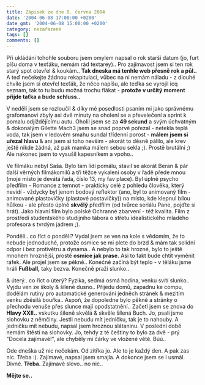 ```yaml
---
title: Zápisek ze dne 8. června 2004
date: '2004-06-08 17:00:00 +0200'
date_gmt: '2004-06-08 15:00:00 +0200'
category: nezařazené
tags: []
comments: []
---
```

<p>Při ukládání tohohle souboru jsem omylem napsal o rok starší datum (jo, furt píšu doma v texťáku, nemám rád  textarey).. Pro zajímavost jsem si ten rok starý spot otevřel &amp; koukám.. <strong>Tak dneska má tenhle web přesně rok  a půl..</strong> A teď nečekejte žádnou rekapitulaci, vůbec na ni nemám náladu - z dlouhé chvíle jsem si otevřel texťák,  že něco napíšu, ale teďka se vyrojil icq seznam, tak to tu budu možná trochu flákat - <strong>protože v určitý moment  přijde taťka a bude schluss..</strong></p>
<p>V neděli jsem se rozloučil &amp; díky mé posedlosti psaním mi jako správnému grafomanovi zbyly asi dvě minuty  na oholení se a převelečení a sprint k pomalu odjíždějícímu autu. Oholil jsem se za <strong>49 sekund</strong> a svým úchvatným  &amp; dokonalým Gilette Mach3 jsem se snad poprvé pořezal - netekla teplá voda, tak jsem v ledovém smahu sundal  třídenní porost - <strong>málem jsem si uřezal hlavu</strong> &amp; ani jsem si toho nevšim - akorát to děsně pálilo,  ale krev ještě nikde žádná, až pak mamka málem sebou sekla ;). Prostě brutální ;) Ale nakonec jsem to vysušil  kapesníkem a vpoho..</p>
<p>Ve filmáku nebyl Saša. Bylo tam lidí pomálu, stavil se akorát Beran &amp; pár další věrných filmákomilů  a tři těžce vykalení osoby v řadě přede mnou (moje místo je devátá řada, číslo 13, my fav place). Byl úplně  psycho předfilm - Romance z temnot - prakticky celé z pohledu člověka, který nevidí - vždycky byl jenom bodový reflektor  (ano, byl to animovaný film - animované plastovičky (plastové postavičky)) na místo, kde klepnul bílou hůlkou  - ale přesto úplně <strong>skvělý</strong> předfilm (od tvůrce seriálu Pane, pojďte si hrát). Jako hlavní film bylo polské  Ochranné zbarvení - též kvalita. Film z prostředí studentského studijního tábora o střetu idealistického mladého  profesora s tvrdým jádrem ;).</p>
<p>Pondělí.. co říct o pondělí? Vydal jsem se ven na kole s vědomím, že to nebude jednoduché, protože osmice  se mi plete do brzd &amp; mám tak solidní odpor i bez protivětru a dynama.. A nebylo to tak hrozné, bylo to ještě  mnohem hroznější, prostě <strong>osmice jak prase.</strong> Asi to fakt bude chtít vyměnit ráfek. Ale projel jsem se pěkně..  Konečně začíná být teplo - v těláku jsme hráli <strong>Fußball,</strong> taky bezva. Konečně praží slunko..</p>
<p>&amp; úterý.. co říct o úterý? Fyzika, sedmá osmá hodina, venku svítí slunko.. Vyjdu ven ze školy &amp; šílené  dusno.. Přijedu  domů, zapadnu ke compu, dodělám rutiny pro automatické generování jedněch stránek &amp; mezitím venku zběsilá  bouřka.. Aspoň, že dopoledne bylo pěkně a stránky o přechodu venuše přes slunce mají opodstatnění.. Začetl jsem  se znova do <strong>Hlavy XXII..</strong> vskutku šíleně skvělá &amp; skvěle šílená Buch. Jo, psali jsme slohovku z němčiny. Jestli  nebudu mít jedničku, tak je to nahouby. A jedničku mít nebudu, napsal jsem hroznou slátaninu. V poslední době  nemám štěstí na slohovky. Jo, tehdy z té češtiny to bylo za dvě - prý &quot;Docela zajímavé!&quot;, ale chyběly  mi čárky ve vložené větě. Búú..</p>
<p>Ode dneška už nic nečekám. Od zítřka jo. Ale to je každý den. A pak zas nic. Třeba :). Zajímavé, napsal jsem  smajla. A dokonce jsem se i usmál. Divné. <strong>Třeba.</strong> Zajímavé slovo.. no nic..</p>
<p><strong>Mějte se..</strong></p>
